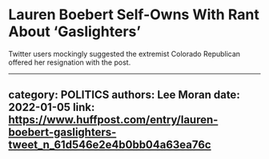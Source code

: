 # Lauren Boebert Self-Owns With Rant About ‘Gaslighters’

Twitter users mockingly suggested the extremist Colorado Republican offered her resignation with the post.

---
category: POLITICS
authors: Lee Moran
date: 2022-01-05
link: https://www.huffpost.com/entry/lauren-boebert-gaslighters-tweet_n_61d546e2e4b0bb04a63ea76c
---
